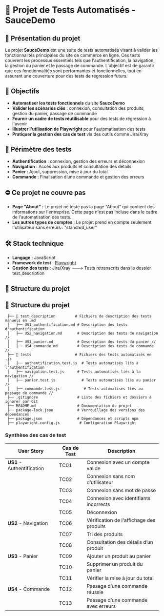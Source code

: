 # 📌 Projet de Tests Automatisés - SauceDemo

## 📖 Présentation du projet

Le projet **SauceDemo** est une suite de tests automatisés visant à valider les fonctionnalités principales du site de commerce en ligne. Ces tests couvrent les processus essentiels tels que l'authentification, la navigation, la gestion du panier et le passage de commande. L'objectif est de garantir que ces fonctionnalités sont performantes et fonctionnelles, tout en assurant une couverture pour des tests de régression futurs.

## 🎯 Objectifs

- **Automatiser les tests fonctionnels** du site **SauceDemo**
- **Valider les scénarios clés** : connexion, consultation des produits, gestion du panier, passage de commande
- **Fournir un cadre de tests réutilisable** pour des tests de régression à l'avenir
- **Illustrer l'utilisation de Playwright** pour l'automatisation des tests
- **Pratiquer la gestion des cas de test** via des outils comme Jira/Xray

## 📌 Périmètre des tests

- **Authentification** : connexion, gestion des erreurs et déconnexion
- **Navigation** : Accès aux produits et consultation des détails
- **Panier** : Ajout, suppression, mise à jour du total
- **Commande** : Finalisation d’une commande et gestion des erreurs

## ⛔ Ce projet ne couvre pas

- **Page "About"** : Le projet ne teste pas la page "About" qui contient des informations sur l'entreprise. Cette page n'est pas incluse dans le cadre de l'automatisation des tests.
- **Les autres types de comptes** : Le projet prend en compte seulement l'utilisateur sans erreurs : "standard_user"

## 🛠️ Stack technique

- **Langage** : JavaScript
- **Framework de test** : [Playwright](https://playwright.dev/)
- **Gestion des tests** : Jira/Xray ---> Tests retranscrits  dans le dossier test_description

## 📂 Structure du projet

## 📂 Structure du projet
```
 ├── 📂 test_description         # Fichiers de description des tests manuels en .md
 │   ├── US1_authentification.md # Description des tests d'authentification 
 │   ├── US2_navigation.md       # Description des tests de navigation // 
 │   ├── US3_panier.md           # Description des tests du panier // 
 │   ├── US4_commande.md         # Description des tests de commande // 
 ├── 📂 tests                    # Fichiers des tests automatisés en .js
 │   ├── authentification.test.js  # Tests automatisés liés à l'authentification 
 │   ├── navigation.test.js      # Tests automatisés liés à la navigation // 
 │   ├── panier.test.js            # Tests automatisés liés au panier // 
 │   ├── commande.test.js           # Tests automatisés liés au passage de commande // 
 ├── .gitignore                  # Liste des fichiers et dossiers à ignorer par Git
 ├── README.md                   # Documentation du projet
 ├── package-lock.json           # Verrouillage des versions des dépendances
 ├── package.json                # Dépendances et scripts npm
 ├── playwright.config.js         # Configuration Playwright

```

### **Synthèse des cas de test**

| User Story | Cas de Test | Description |
| --- | --- | --- |
| **US1** - Authentification | TC01 | Connexion avec un compte valide |
|  | TC02 | Connexion sans nom d’utilisateur |
|  | TC03 | Connexion sans mot de passe |
|  | TC04 | Connexion avec identifiants incorrects |
|  | TC05 | Déconnexion |
| **US2** - Navigation | TC06 | Vérification de l'affichage des produits |
|  | TC07 | Tri des produits |
|  | TC08 | Consultation des détails d’un produit |
| **US3** - Panier | TC09 | Ajouter un produit au panier |
|  | TC10 | Supprimer un produit du panier |
|  | TC11 | Vérifier la mise à jour du total |
| **US4** - Commande | TC12 | Passage d’une commande réussie |
|  | TC13 | Passage d’une commande avec erreurs |